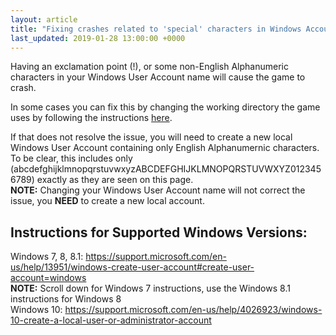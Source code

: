 ```yaml
---
layout: article
title: "Fixing crashes related to 'special' characters in Windows Account names"
last_updated: 2019-01-28 13:00:00 +0000
---
```


Having an exclamation point (!), or some non-English Alphanumeric characters in your Windows User Account name will cause the game to crash.

In some cases you can fix this by changing the working directory the game uses by following the instructions [here](/support-articles/changing-working-direcotry/).

If that does not resolve the issue, you will need to create a new local Windows User Account containing only English Alphanumernic characters.
To be clear, this includes only (abcdefghijklmnopqrstuvwxyzABCDEFGHIJKLMNOPQRSTUVWXYZ0123456789) exactly as they are seen on this page.  
**NOTE:** Changing your Windows User Account name will not correct the issue, you **NEED** to create a new local account.

## Instructions for Supported Windows Versions:

Windows 7, 8, 8.1: <https://support.microsoft.com/en-us/help/13951/windows-create-user-account#create-user-account=windows>  
**NOTE:** Scroll down for Windows 7 instructions, use the Windows 8.1 instructions for Windows 8  
Windows 10: <https://support.microsoft.com/en-us/help/4026923/windows-10-create-a-local-user-or-administrator-account>
